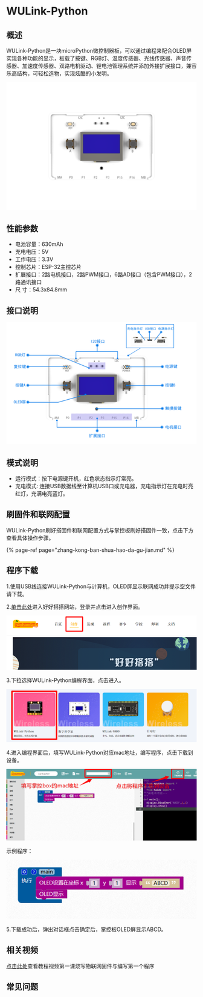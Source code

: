 # WULink-Python

## 概述

WULink-Python是一块microPython微控制器板，可以通过编程来配合OLED屏实现各种功能的显示，板载了按键、RGB灯、温度传感器、光线传感器、声音传感器、加速度传感器、双路电机驱动、锂电池管理系统并添加外接扩展接口，兼容乐高结构，可轻松造物，实现炫酷的小发明。

![](../../.gitbook/assets/boxzk-1.png)

## 性能参数

* 电池容量：630mAh
* 充电电压：5V
* 工作电压：3.3V
* 控制芯片：ESP-32主控芯片
* 扩展接口：2路电机接口，2路PWM接口，6路AD接口（包含PWM接口），2路通讯接口
* 尺        寸：54.3x84.8mm

## 接口说明

![](../../.gitbook/assets/boxzk-2.png)

## 模式说明

* 运行模式：按下电源键开机，红色状态指示灯常亮。
* 充电模式: 连接USB数据线至计算机USB口或充电器，充电指示灯在充电时亮红灯，充满电亮蓝灯。

## 刷固件和联网配置

WULink-Python刷好搭固件和联网配置方式与掌控板刷好搭固件一致，点击下方查看具体操作步骤。

{% page-ref page="zhang-kong-ban-shua-hao-da-gu-jian.md" %}

## 程序下载

1.使用USB线连接WULink-Python与计算机，OLED屏显示联网成功并提示空文件请下载。

2.[单击此处](http://www.haohaodada.com)进入好好搭搭网站，登录并点击进入创作界面。

![](../../.gitbook/assets/haodabit-4.png)

3.下拉选择WULink-Python编程界面，点击进入。

![](../../.gitbook/assets/boxzk-3.png)

4.进入编程界面后，填写WULink-Python对应mac地址，编写程序，点击下载到设备。

![](../../.gitbook/assets/boxzk-4.png)

示例程序：

![](../../.gitbook/assets/boxzk-5.png)

5.下载成功后，弹出对话框点击确定后，掌控板OLED屏显示ABCD。

## 相关视频

[点击此处](http://haohaodada.com/video/zk01.php)查看教程视频第一课烧写物联网固件与编写第一个程序

## 常见问题

